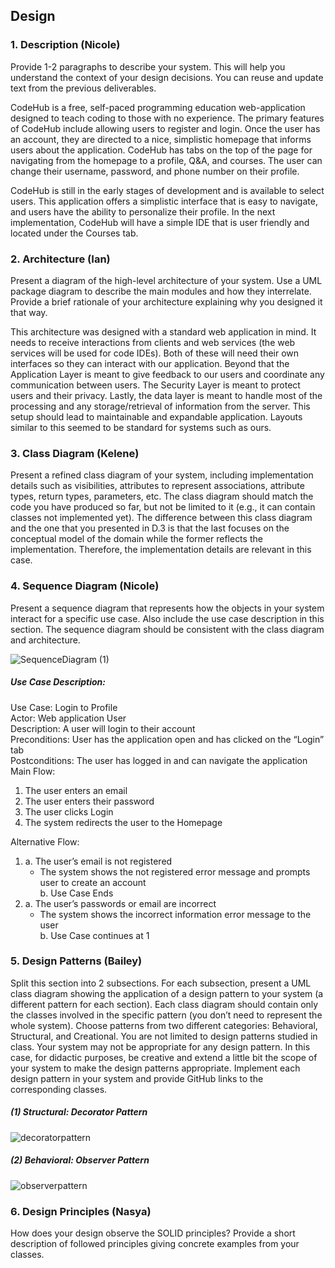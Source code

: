 ## Design

### 1. Description (Nicole)
Provide 1-2 paragraphs to describe your system. This will help you understand the context of your design decisions. You can reuse and update text from the previous deliverables.  

CodeHub is a free, self-paced programming education web-application designed to teach coding to those with no experience. The primary features of CodeHub include allowing users to register and login. Once the user has an account, they are directed to a nice, simplistic homepage that informs users about the application. CodeHub has tabs on the top of the page for navigating from the homepage to a profile, Q&A, and courses. The user can change their username, password, and phone number on their profile. 

CodeHub is still in the early stages of development and is available to select 	users. This application offers a simplistic interface that is easy to navigate, and users have the ability to personalize their profile. In the next implementation, CodeHub will have a simple IDE that is user friendly and located under the Courses tab. 

### 2. Architecture (Ian)
Present a diagram of the high-level architecture of your system. Use a UML package diagram to describe the main modules and how they interrelate. 
Provide a brief rationale of your architecture explaining why you designed it that way. 

This architecture was designed with a standard web application in mind. It needs to receive interactions from clients and web services (the web services will be used for code IDEs).  Both of these will need their own interfaces so they can interact with our application. Beyond that the Application Layer is meant to give feedback to our users and coordinate any communication between users. The Security Layer is meant to protect users and their privacy. Lastly, the data layer is meant to handle most of the processing and any storage/retrieval of information from the server. This setup should lead to maintainable and expandable application. Layouts similar to this seemed to be standard for systems such as ours. 

### 3. Class Diagram (Kelene) 
Present a refined class diagram of your system, including implementation details such as visibilities, attributes to represent associations, attribute types, return types, parameters, etc. The class diagram should match the code you have produced so far, but not be limited to it (e.g., it can contain classes not implemented yet). 
The difference between this class diagram and the one that you presented in D.3 is that the last focuses on the conceptual model of the domain while the former reflects the implementation. Therefore, the implementation details are relevant in this case. 

### 4. Sequence Diagram (Nicole)  
Present a sequence diagram that represents how the objects in your system interact for a specific use case. Also include the use case description in this section. The sequence diagram should be consistent with the class diagram and architecture. 

![SequenceDiagram (1)](https://user-images.githubusercontent.com/71994185/161448243-740c98ca-6815-4a9a-9e69-4642016482f0.jpg)

##### Use Case Description: 
Use Case: Login to Profile  
Actor: Web application User  
Description: A user will login to their account  
Preconditions: User has the application open and has clicked on the “Login” tab  
Postconditions: The user has logged in and can navigate the application  
Main Flow: 
1. The user enters an email 
2. The user enters their password 
3. The user clicks Login 
4. The system redirects the user to the Homepage 

Alternative Flow: 
1. a. The user’s email is not registered 
      - The system shows the not registered error message and prompts user to create an account  
   b. Use Case Ends 
3. a. The user’s passwords or email are incorrect 
      - The system shows the incorrect information error message to the user  
   b. Use Case continues at 1 

### 5. Design Patterns (Bailey) 
Split this section into 2 subsections. For each subsection, present a UML class diagram showing the application of a design pattern to your system (a different pattern for each section). Each class diagram should contain only the classes involved in the specific pattern (you don’t need to represent the whole system). Choose patterns from two different categories: Behavioral, Structural, and Creational. You are not limited to design patterns studied in class. 
Your system may not be appropriate for any design pattern. In this case, for didactic purposes, be creative and extend a little bit the scope of your system to make the design patterns appropriate. 
Implement each design pattern in your system and provide GitHub links to the corresponding classes. 

##### (1) Structural: Decorator Pattern
![decoratorpattern](https://user-images.githubusercontent.com/71994157/161448724-04bf9931-385f-4ee5-bf80-b06f6861ac0b.jpg)

##### (2) Behavioral: Observer Pattern 

![observerpattern](https://user-images.githubusercontent.com/71994157/161448730-2322269b-e284-413e-8d91-e513f7dce7f9.jpg)

### 6. Design Principles (Nasya) 
How does your design observe the SOLID principles? Provide a short description of followed principles giving concrete examples from your classes. 
